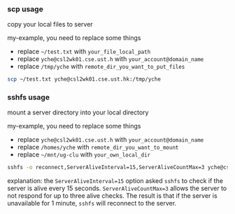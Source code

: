 ### scp usage

copy your local files to server

my-example, you need to replace some things

* replace `~/test.txt` with `your_file_local_path`
* replace `yche@csl2wk01.cse.ust.h` with `your_account@domain_name`
* replace `/tmp/yche` with `remote_dir_you_want_to_put_files`

```zsh
scp ~/test.txt yche@csl2wk01.cse.ust.hk:/tmp/yche
```

### sshfs usage

mount a server directory into your local directory

my-example, you need to replace some things

* replace `yche@csl2wk01.cse.ust.h` with `your_account@domain_name`
* replace `/homes/yche` with `remote_dir_you_want_to_mount`
* replace `~/mnt/ug-clu` with `your_own_local_dir`

```zsh
sshfs -o reconnect,ServerAliveInterval=15,ServerAliveCountMax=3 yche@csl2wk01.cse.ust.hk:/homes/yche ~/mnt/ug-clu
```

explanation: the `ServerAliveInterval=15` option asked `sshfs` to check if the server is alive every 15 seconds. `ServerAliveCountMax=3` allows the server to not respond for up to three alive checks. The result is that if the server is unavailable for 1 minute, `sshfs` will reconnect to the server.
